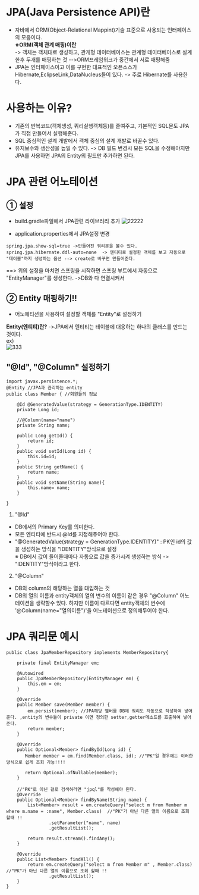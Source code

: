 __JPA(Java Persistence API)란__
================================
- 자바에서 ORM(Object-Relational Mappint)기술 표준으로 사용되는 인터페이스의 모음이다.         
__※ORM(객체 관계 매핑)이란__     
-> 객체는 객체대로 생성하고, 관게형 데이터베이스는 관계형 데이터베이스로 설계한후 두개를 매핑하는 것      -->ORM프레임워크가 중간에서 서로 매핑해줌
- JPA는 인터페이스이고 이를 구현한 대표적인 오픈소스가 Hibernate,EclipseLink,DataNucleus들이 있다. -> 주로 Hibernate를 사용한다. 

__사용하는 이유?__
============================
- 기존의 반복코드(객체생성, 쿼리실행객체등)를 줄여주고, 기본적인 SQL문도 JPA가 직접 만들어서 실행해준다.
- SQL 중심적인 설계 개발에서 객체 중심의 설계 개발로 바꿀수 있다.
- 유지보수와 생산성을 높일 수 있다. -> DB 필드 변경시 모든 SQL을 수정해야지만 JPA를 사용하면 JPA의 Entity의 필드만 추가하면 된다.

__JPA 관련 어노테이션__
===========================
① 설정
-------------
- build.gradle파일에서 JPA관련 라이브러리 추가
![22222](https://user-images.githubusercontent.com/96917871/152133079-5a3edda0-4449-44a2-b1c9-d4919254e88e.PNG)

- application.properties에서 JPA설정 변경
```
spring.jpa.show-sql=true ->만들어진 쿼리문을 볼수 있다.
spring.jpa.hibernate.ddl-auto=none  -> 엔티티로 설정한 객체를 보고 자동으로 "테이블"까지 생성하는 옵션 --> create로 바꾸면 만들어준다.
```
==> 위의 설정을 마치면 스프링을 시작하면 스프링 부트에서 자동으로 "EntityManager"를 생성한다. ->DB와 다 연결시켜서

__② Entity 매핑하기!!__
-----------------------------
- 어노에티션을 사용하여 설정할 객체를 "Entity"로 설정하기        

__Entity(엔티티)란?__
->JPA에서 엔티티는 테이블에 대응하는 하나의 클래스를 만드는 것이다.          
ex)   
![333](https://user-images.githubusercontent.com/96917871/152138146-1540185f-7ce1-4aeb-a01d-646c25033cf7.PNG)

__"@Id", "@Column" 설정하기__
------------------------------------
```
import javax.persistence.*;
@Entity //JPA과 관리하는 entity
public class Member { //회원들의 정보

    @Id @GeneratedValue(strategy = GenerationType.IDENTITY)
    private Long id;

    //@Column(name="name")
    private String name;

    public Long getId() {
        return id;
    }
    public void setId(Long id) {
        this.id=id;
    }
    public String getName() {
        return name;
    }
    public void setName(String name){
        this.name= name;
    }

}
```
1) "@Id"   
- DB에서의 Primary Key를 의미한다. 
- 모든 엔티티에 반드시 @Id를 지정해주어야 한다.
- "@GeneratedValue(strategy = GenerationType.IDENTITY)" : PK인 id의 값을 생성하는 방식을 "IDENTITY"방식으로 설정      
※ DB에서 값이 들어올때마다 자동으로 값을 증가시켜 생성하는 방식 -> "IDENTITY"방식이라고 한다.   

2) "@Column"   
- DB의 column의 해당하는 열을 대입하는 것
- DB의 열의 이름과 entity객체의 열의 변수의 이름이 같은 경우 "@Column" 어노테이션을 생략할수 있다. 하지만 이름이 다르다면 entity객체의 변수에 '@Column(name="열의이름")'을 어노테이션으로 정의해두어야 한다.

__JPA 쿼리문 예시__
========================================
```
public class JpaMemberRepository implements MemberRepository{

    private final EntityManager em;

    @Autowired
    public JpaMemberRepository(EntityManager em) {
        this.em = em;
    }

    @Override
    public Member save(Member member) {
        em.persist(member); //JPA해당 멤버를 DB에 쿼리도 자동으로 작성하여 넣어준다. ,entity의 변수들이 private 이면 정의한 setter,getter메소드를 호출하여 넣어준다.
        return member;
    }

    @Override
    public Optional<Member> findById(Long id) {
       Member member = em.find(Member.class, id); //"PK"일 경우에는 이러한 방식으로 쉽게 조회 가능!!!!

       return Optional.ofNullable(member);
    }

    //"PK"로 아닌 걸로 검색하러면 "jpql"를 작성해야 된다.
    @Override
    public Optional<Member> findByName(String name) {
        List<Member> result = em.createQuery("select m from Member m where m.name = :name", Member.class)  //"PK"가 아닌 다른 열의 이름으로 조회 할때 !!
                .setParameter("name", name)
                .getResultList();

        return result.stream().findAny();
    }

    @Override
    public List<Member> findAll() {
        return em.createQuery("select m from Member m" , Member.class) //"PK"가 아닌 다른 열의 이름으로 조회 할때 !!
                .getResultList();
    }
}
```






